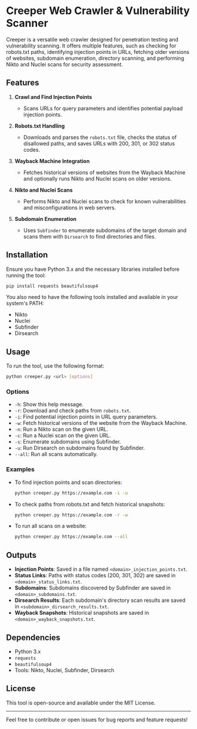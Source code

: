 # Creeper Web Crawler & Vulnerability Scanner

Creeper is a versatile web crawler designed for penetration testing and vulnerability scanning. It offers multiple features, such as checking for robots.txt paths, identifying injection points in URLs, fetching older versions of websites, subdomain enumeration, directory scanning, and performing Nikto and Nuclei scans for security assessment.

## Features

1. **Crawl and Find Injection Points**
   - Scans URLs for query parameters and identifies potential payload injection points.

2. **Robots.txt Handling**
   - Downloads and parses the `robots.txt` file, checks the status of disallowed paths, and saves URLs with 200, 301, or 302 status codes.

3. **Wayback Machine Integration**
   - Fetches historical versions of websites from the Wayback Machine and optionally runs Nikto and Nuclei scans on older versions.

4. **Nikto and Nuclei Scans**
   - Performs Nikto and Nuclei scans to check for known vulnerabilities and misconfigurations in web servers.

5. **Subdomain Enumeration**
   - Uses `Subfinder` to enumerate subdomains of the target domain and scans them with `Dirsearch` to find directories and files.

## Installation

Ensure you have Python 3.x and the necessary libraries installed before running the tool:

```bash
pip install requests beautifulsoup4
```

You also need to have the following tools installed and available in your system's PATH:
- Nikto
- Nuclei
- Subfinder
- Dirsearch

## Usage

To run the tool, use the following format:

```bash
python creeper.py <url> [options]
```

### Options

- `-h`: Show this help message.
- `-r`: Download and check paths from `robots.txt`.
- `-i`: Find potential injection points in URL query parameters.
- `-w`: Fetch historical versions of the website from the Wayback Machine.
- `-n`: Run a Nikto scan on the given URL.
- `-c`: Run a Nuclei scan on the given URL.
- `-s`: Enumerate subdomains using Subfinder.
- `-u`: Run Dirsearch on subdomains found by Subfinder.
- `--all`: Run all scans automatically.

### Examples

- To find injection points and scan directories:
  ```bash
  python creeper.py https://example.com -i -u
  ```

- To check paths from robots.txt and fetch historical snapshots:
  ```bash
  python creeper.py https://example.com -r -w
  ```

- To run all scans on a website:
  ```bash
  python creeper.py https://example.com --all
  ```

## Outputs

- **Injection Points**: Saved in a file named `<domain>_injection_points.txt`.
- **Status Links**: Paths with status codes (200, 301, 302) are saved in `<domain>_status_links.txt`.
- **Subdomains**: Subdomains discovered by Subfinder are saved in `<domain>_subdomains.txt`.
- **Dirsearch Results**: Each subdomain's directory scan results are saved in `<subdomain>_dirsearch_results.txt`.
- **Wayback Snapshots**: Historical snapshots are saved in `<domain>_wayback_snapshots.txt`.

## Dependencies

- Python 3.x
- `requests`
- `beautifulsoup4`
- Tools: Nikto, Nuclei, Subfinder, Dirsearch

## License

This tool is open-source and available under the MIT License.

---

Feel free to contribute or open issues for bug reports and feature requests!
